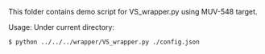 This folder contains demo script for VS_wrapper.py using MUV-548 target.

Usage:
Under current directory:

```bash
$ python ../../../wrapper/VS_wrapper.py ./config.json
```
